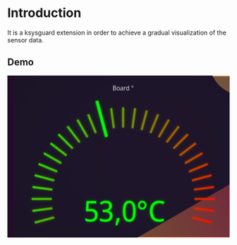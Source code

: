 
# Introduction 

It is a ksysguard extension in order to achieve a gradual visualization of the sensor data. 

## Demo
![Alt text](images/Screenshot_20221003_144328.png?raw=true "Title")
